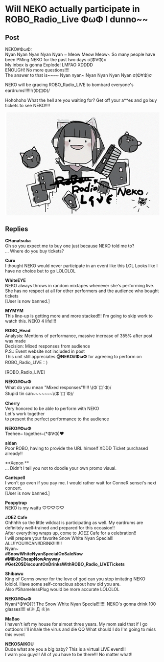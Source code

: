 # Will NEKO actually participate in ROBO_Radio_Live ΦωΦ I dunno~~
## Post
NEKO#ΦωΦ:<br>
Nyan Nyan Nyan Nyan Nyan ~ Meow Meow Meow~ So many people have been PMing NEKO for the past two days σ(Φ∀Φ)σ<br>
My inbox is gonna Explode! LMFAO XDDDD<br>
ENOUGH! No more questions!!!!<br>
The answer to that is~~~~ Nyan nyan~ Nyan Nyan Nyan Nyan σ(Φ∀Φ)σ

NEKO will be gracing ROBO\_Radio\_LIVE to bombard everyone's eardrums!!!!!!/(Φ口Φ)/

Hohohoho What the hell are you waiting for? Get off your a\*\*es and go buy tickets to see NEKO!!!!

![n3001.png](./attachments/n3001.png)
## Replies
**CHanatsuka**<br>
Oh so you expect me to buy one just because NEKO told me to?<br>
... Where do you buy tickets?

**Curo**<br>
I thought NEKO would never participate in an event like this LOL Looks like I have no choice but to go LOLOLOL

**WhiteEYE**<br>
NEKO always throws in random mixtapes whenever she's performing live. She has no respect at all for other performers and the audience who bought tickets<br>
[User is now banned.]

**MYMYM**<br>
This line-up is getting more and more stacked!!! I'm going to skip work to watch this. NEKO 4 life!!!!

**ROBO_Head**<br>
Analysis: Mentions of performance, massive increase of 355% after post was made <br>
Decision: Mixed responses from audience<br>
P.S.: Event website not included in post<br>
This unit still appreciates **@NEKO\#ΦωΦ** for agreeing to perform on ROBO\_Radio\_LIVE：)

[ROBO\_Radio\_LIVE]

**NEKO#ΦωΦ**<br>
What do you mean "Mixed responses"!!!!! \\(Φˋ口ˊΦ)/<br>
Stupid tin can~~~~~~~\\(Φˋ口ˊΦ)/

**Cherry**<br>
Very honored to be able to perform with NEKO<br>
Let's work together<br>
to present the perfect performance to the audience

**NEKO#ΦωΦ**<br>
Teehee~ together~(\*Φ∀Φ)♥

**aidan**<br>
Poor ROBO, having to provide the URL himself XDDD Ticket purchased already!!

**Xenon **<br>
... Didn't I tell you not to doodle your own promo visual.

**Cantspell**<br>
I won't go even if you pay me. I would rather wait for ConneR sensei's next concert.<br>
[User is now banned.]

**Poopytrap**<br>
NEKO is my waifu ♡♡♡♡♡

**JOEZ Cafe**<br>
Ohhhhh so the little wildcat is participating as well. My eardrums are definitely well-trained and prepared for this occasion!!<br>
After everything wraps up, come to JOEZ Cafe for a celebration!!<br>
I will prepare your favorite Snow White Nyan Special!! ALL!!YOU!!!CAN!!DRINK!!!!!!!<br>
Nyan~<br>
**\#SnowWhiteNyanSpecialOnSaleNow**<br>
**\#MilkIsCheapNowAnyway**<br>
**\#Get20$DiscountOnDrinksWithROBO\_Radio\_LIVETickets**

**Shibawu**<br>
King of Germs owner for the love of god can you stop imitating NEKO lololol. Have some self-conscious about how old you are.<br>
Also \#ShamelessPlug would be more accurate LOLOLOL

**NEKO#ΦωΦ**<br>
Nyan(\*Φ∀Φ)?! The Snow White Nyan Special!!!!!!! NEKO's gonna drink 100 glasses!!!! ฅ(☼ Д ☼)ฅ

**MaBao**<br>
I haven't left my house for almost three years. My mom said that if I go outdoors I'll inhale the virus and die QQ What should I do I'm going to miss this event

**NEKOSAIKOU**<br>
Dude what are you a big baby? This is a virtual LIVE event!!!<br>
I warn you guys!! All of you have to be there!!! No matter what!!

